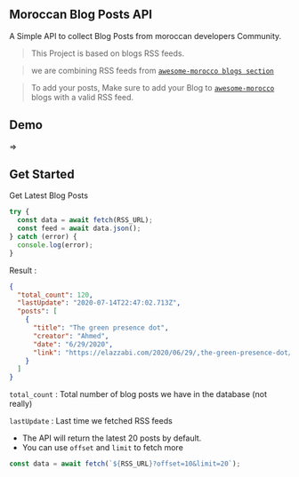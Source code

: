 ## Moroccan Blog Posts API

A Simple API to collect Blog Posts from moroccan developers Community.

> This Project is based on blogs RSS feeds.

> we are combining RSS feeds from [`awesome-morocco blogs section`](https://github.com/DevC-Casa/awesome-morocco#blogs)

> To add your posts, Make sure to add your Blog to [`awesome-morocco`](https://github.com/DevC-Casa/awesome-morocco) blogs with a valid RSS feed.

## Demo

=>

## Get Started

Get Latest Blog Posts

```js
try {
  const data = await fetch(RSS_URL);
  const feed = await data.json();
} catch (error) {
  console.log(error);
}
```

Result :

```json
{
  "total_count": 120,
  "lastUpdate": "2020-07-14T22:47:02.713Z",
  "posts": [
    {
      "title": "The green presence dot",
      "creator": "Ahmed",
      "date": "6/29/2020",
      "link": "https://elazzabi.com/2020/06/29/,the-green-presence-dot/"
    }
  ]
}
```

`total_count` : Total number of blog posts we have in the database (not really)

`lastUpdate` : Last time we fetched RSS feeds

- The API will return the latest 20 posts by default.
- You can use `offset` and `limit` to fetch more

```js
const data = await fetch(`${RSS_URL}?offset=10&limit=20`);
```
